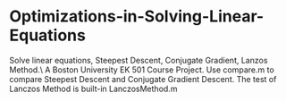 # Optimizations-in-Solving-Linear-Equations
Solve linear equations, Steepest Descent, Conjugate Gradient, Lanzos Method.\\
A Boston University EK 501 Course Project.
Use compare.m to compare Steepest Descent and Conjugate Gradient Descent.
The test of Lanczos Method is built-in LanczosMethod.m
